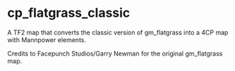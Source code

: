 # cp_flatgrass_classic

A TF2 map that converts the classic version of gm_flatgrass into a 4CP map with Mannpower elements.

Credits to Facepunch Studios/Garry Newman for the original gm_flatgrass map.
